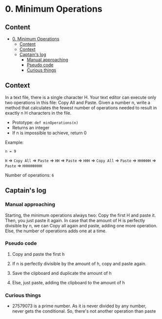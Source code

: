 # 0. Minimum Operations

## Content

- [0. Minimum Operations](#0-minimum-operations)
  - [Content](#content)
  - [Context](#context)
  - [Captain's log](#captains-log)
    - [Manual approaching](#manual-approaching)
    - [Pseudo code](#pseudo-code)
    - [Curious things](#curious-things)

## Context

In a text file, there is a single character H. Your text editor can execute only two operations in this file: Copy All and Paste. Given a number n, write a method that calculates the fewest number of operations needed to result in exactly n H characters in the file.

- Prototype: ```def minOperations(n)```
- Returns an integer
- If n is impossible to achieve, return 0

Example:

```n = 9```

```H``` => ```Copy All``` => ```Paste``` => ```HH``` => ```Paste``` => ```HHH``` => ```Copy All``` => ```Paste``` => ```HHHHHH``` => ```Paste``` => ```HHHHHHHHH```

Number of operations: ```6```

## Captain's log

### Manual approaching

Starting, the minimum operations always two: Copy the first H and paste it.
Then, you just paste it again. In case that the amount of H is perfectly divisible by n, we can Copy all again and paste, adding one more operation. Else, the number of operations adds one at a time.

### Pseudo code

1. Copy and paste the first h

2. If n is perfectly divisible by the amount of h, copy and paste again.

3. Save the clipboard and duplicate the amount of h

4. Else, just paste, adding the clipboard to the amount of h

### Curious things

- 27579073 is a prime number. As it is never divided by any number, never gets the conditional. So, there's not another operation than paste
